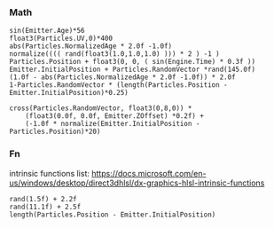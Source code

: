 

### Math
```hlsl
sin(Emitter.Age)*56
float3(Particles.UV,0)*400
abs(Particles.NormalizedAge * 2.0f -1.0f) 
normalize(((( rand(float3(1.0,1.0,1.0) ))) * 2 ) -1 )
Particles.Position + float3(0, 0, ( sin(Engine.Time) * 0.3f ))
Emitter.InitialPosition + Particles.RandomVector *rand(145.0f)
(1.0f - abs(Particles.NormalizedAge * 2.0f -1.0f)) * 2.0f
1-Particles.RandomVector * (length(Particles.Position - Emitter.InitialPosition)*0.25)

cross(Particles.RandomVector, float3(0,8,0)) * 
    (float3(0.0f, 0.0f, Emitter.ZOffset) *0.2f) + 
    (-1.0f * normalize(Emitter.InitialPosition - Particles.Position)*20)
```

### Fn
intrinsic functions list: 
https://docs.microsoft.com/en-us/windows/desktop/direct3dhlsl/dx-graphics-hlsl-intrinsic-functions
```hlsl
rand(1.5f) + 2.2f
rand(11.1f) + 2.5f
length(Particles.Position - Emitter.InitialPosition)

```



